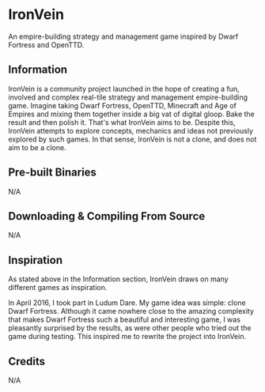 # IronVein

An empire-building strategy and management game inspired by Dwarf Fortress and OpenTTD.

## Information

IronVein is a community project launched in the hope of creating a fun, involved and complex real-tile strategy and management empire-building game. Imagine taking Dwarf Fortress, OpenTTD, Minecraft and Age of Empires and mixing them together inside a big vat of digital gloop. Bake the result and then polish it. That's what IronVein aims to be. Despite this, IronVein attempts to explore concepts, mechanics and ideas not previously explored by such games. In that sense, IronVein is not a clone, and does not aim to be a clone.

## Pre-built Binaries

N/A

## Downloading & Compiling From Source

N/A

## Inspiration

As stated above in the Information section, IronVein draws on many different games as inspiration.

In April 2016, I took part in Ludum Dare. My game idea was simple: clone Dwarf Fortress. Although it came nowhere close to the amazing complexity that makes Dwarf Fortress such a beautiful and interesting game, I was pleasantly surprised by the results, as were other people who tried out the game during testing. This inspired me to rewrite the project into IronVein.

## Credits

N/A
